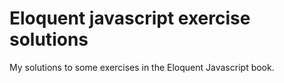 # Eloquent javascript exercise solutions
My solutions to some exercises in the Eloquent Javascript book. 
